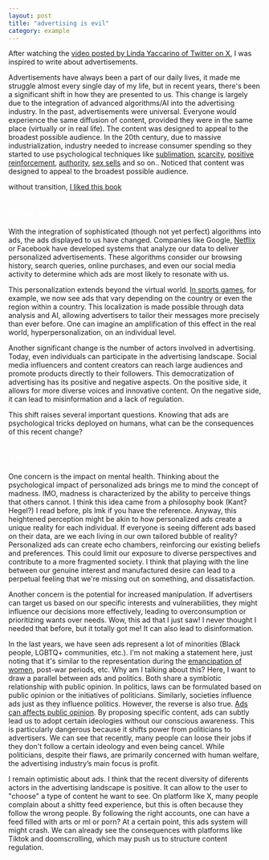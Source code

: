 ```yaml
---
layout: post
title: "advertising is evil"
category: example
---
```



After watching the [video posted by Linda Yaccarino of Twitter on X](https://x.com/lindayaX/status/1820838625245880634), I was inspired to write about advertisements.

Advertisements have always been a part of our daily lives, it made me struggle almost every single day of my life, but in recent years, there's been a significant shift in how they are presented to us. This change is largely due to the integration of advanced algorithms/AI into the advertising industry.
In the past, advertisements were universal. Everyone would experience the same diffusion of content, provided they were in the same place (virtually or in real life). The content was designed to appeal to the broadest possible audience. 
In the 20th century, due to massive industrialization, industry needed to increase consumer spending so they started to use psychological techniques like [sublimation](https://en.wikipedia.org/wiki/Sublimation_(psychology)), [scarcity](https://convertica.org/the-power-of-scarcity-marketing/#:~:text=The%20Scarcity%20Principle%20is%20a%20marketing%20tactic%20that%20capitalizes%20on,a%20product%20in%20the%20market.), [positive reinforcement](https://www.usherettetrays.com/using-conditioning-and-positive-reinforcement-to-help-build-your-brand/#:~:text=Positive%20reinforcement%20is%20all%20about,their%20loyalty%20to%20your%20brand.), [authority](https://www.openpr.com/wiki/authority-marketing), [sex sells](https://en.wikipedia.org/wiki/Sex_in_advertising) and so on.. Noticed that content was designed to appeal to the broadest possible audience. 

without transition, [I liked this book](https://www.amazon.com/9-99-Novel-Frederic-Beigbeder/dp/0330490079)


## <span style="color: white;">Wow ads changed </span>
With the integration of sophisticated (though not yet perfect) algorithms into ads, the ads displayed to us have changed. Companies like Google, [Netflix](https://www.youtube.com/watch?v=ZspR5PZemcs) or Facebook have developed systems that analyze our data to deliver personalized advertisements. These algorithms consider our browsing history, search queries, online purchases, and even our social media activity to determine which ads are most likely to resonate with us.

This personalization extends beyond the virtual world. [In sports games](https://medium.com/@matesanz.cuadrado/revolutionizing-sports-advertisement-with-generative-ai-2bd1c1134c6e), for example, we now see ads that vary depending on the country or even the region within a country. This localization is made possible through data analysis and AI, allowing advertisers to tailor their messages more precisely than ever before. One can imagine an amplification of this effect in the real world, hyperpersonalization, on an individual level.

Another significant change is the number of actors involved in advertising. Today, even individuals can participate in the advertising landscape. Social media influencers and content creators can reach large audiences and promote products directly to their followers. This democratization of advertising has its positive and negative aspects. On the positive side, it allows for more diverse voices and innovative content. On the negative side, it can lead to misinformation and a lack of regulation.

This shift raises several important questions. Knowing that ads are psychological tricks deployed on humans, what can be the consequences of this recent change?


## <span style="color: white;">Two main problems </span>
One concern is the impact on mental health. Thinking about the psychological impact of personalized ads brings me to mind the concept of madness. IMO, madness is characterized by the ability to perceive things that others cannot. I think this idea came from a philosophy book (Kant? Hegel?) I read before, pls lmk if you have the reference. 
Anyway, this heightened perception might be akin to how personalized ads create a unique reality for each individual. If everyone is seeing different ads based on their data, are we each living in our own tailored bubble of reality? Personalized ads can create echo chambers, reinforcing our existing beliefs and preferences. This could limit our exposure to diverse perspectives and contribute to a more fragmented society. I think that playing with the line between our genuine interest and manufactured desire can lead to a perpetual feeling that we're missing out on something, and dissatisfaction. 

Another concern is the potential for increased manipulation. If advertisers can target us based on our specific interests and vulnerabilities, they might influence our decisions more effectively, leading to overconsumption or prioritizing wants over needs. Wow, this ad that I just saw! I never thought I needed that before, but it totally got me!
It can also lead to disinformation.

In the last years, we have seen ads represent a lot of minorities (Black people, LGBTQ+ communities, etc.). I'm not making a statement here, just noting that it's similar to the representation during the [emancipation of women](https://sites.duke.edu/womenandadvertising/exhibits/women-in-advertising/from-housewife-to-superwoman-the-evolution-of-advertising-to-women/), post-war periods, etc.
Why am I talking about this? Here, I want to draw a parallel between ads and politics. Both share a symbiotic relationship with public opinion. In politics, laws can be formulated based on public opinion or the initiatives of politicians. Similarly, societies influence ads just as they influence politics. However, the reverse is also true. [Ads can affects public opinion](https://blog.hubspot.com/marketing/womens-razors-marketing). By proposing specific content, ads can subtly lead us to adopt certain ideologies without our conscious awareness. This is particularly dangerous because it shifts power from politicians to advertisers. We can see that recently, many people can loose their jobs if they don't follow a certain ideology and even being cancel. While politicians, despite their flaws, are primarily concerned with human welfare, the advertising industry’s main focus is profit.


I remain optimistic about ads. I think that the recent diversity of diferents actors in the advertising landscape is positive. It can allow to the user to "choose" a type of content he want to see. On platform like X, many people complain about a shitty feed experience, but this is often because they follow the wrong people. By following the right accounts, one can have a feed filled with arts or ml or porn? 
At a certain point, this ads system will might crash. We can already see the consequences with platforms like Tiktok and doomscrolling, which may push us to structure content regulation.
